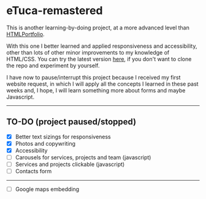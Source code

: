 # eTuca-remastered
This is another learning-by-doing project, at a more advanced level than [HTMLPortfolio](https://github.com/ennioitaliano/HTMLPortfolio).

With this one I better learned and applied responsiveness and accessibility, other than lots of other minor improvements to my knowledge of HTML/CSS.
You can try the latest version [here](https://ennioitaliano.github.io/eTuca-remastered), if you don't want to clone the repo and experiment by yourself.

I have now to pause/interrupt this project because I received my first website request, in which I will apply all the concepts I learned in these past weeks and, I hope, I will learn something more about forms and maybe Javascript.
***
## TO-DO (project paused/stopped)
- [x] Better text sizings for responsiveness
- [x] Photos and copywriting
- [x] Accessibility
- [ ] Carousels for services, projects and team (javascript)
- [ ] Services and projects clickable (javascript)
- [ ] Contacts form
***
- [ ] Google maps embedding
